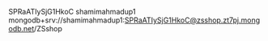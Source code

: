 SPRaATIySjG1HkoC
shamimahmadup1
mongodb+srv://shamimahmadup1:SPRaATIySjG1HkoC@zsshop.zt7pj.mongodb.net/ZSshop